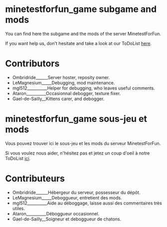 minetestforfun_game subgame and mods
===================

You can find here the subgame and the mods of the server MinetestForFun.

If you want help us, don't hesitate and take a look at our ToDoList [here](https://docs.google.com/document/d/1OBEXTXPZlgmmo3DqdZa3fTr3Se424isHOOEpQOmIJDc/edit#).

Contributors
===================
- Ombridride______Server hoster, reposity owner.
- LeMagnesium_____Debugging, mod maintenance.
- mgl512__________Helper for debugging, who leaves useful comments.
- Ataron__________Occasionnal debogger, texture fixer.
- Gael-de-Sailly__Kittens carer, and debogger.


minetestforfun_game sous-jeu et mods
===================

Vous pouvez trouver ici le sous-jeu et les mods du serveur MinetestForFun.

Si vous voulez nous aider, n'hésitez pas et jetez un coup d'oeil à notre ToDoList [ici](https://docs.google.com/document/d/1OBEXTXPZlgmmo3DqdZa3fTr3Se424isHOOEpQOmIJDc/edit#).

Contributeurs
===================
- Ombridride______Hébergeur du serveur, possesseur du dépôt.
- LeMagnesium_____Deboggueur, entretient des mods.
- mgl512__________Aide au déboggage, laisse aussi des commentaires très utiles.
- Ataron__________Déboggueur occasionnel.
- Gael-de-Sailly__Soigneur et deboggueur de chatons.
